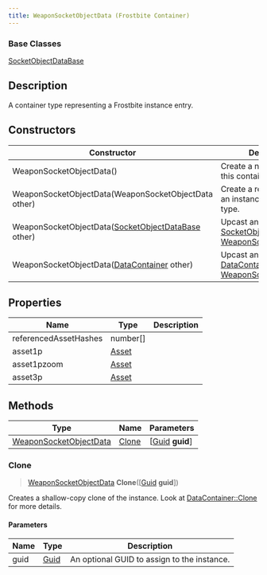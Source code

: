 ```yaml
---
title: WeaponSocketObjectData (Frostbite Container)
---
```

### Base Classes

[SocketObjectDataBase](SocketObjectDataBase)

## Description

A container type representing a Frostbite instance entry.

## Constructors

| Constructor                                                                       | Description                                                                                                                         |
| --------------------------------------------------------------------------------- | ----------------------------------------------------------------------------------------------------------------------------------- |
| WeaponSocketObjectData()                                                          | Create a new instance of this container type.                                                                                       |
| WeaponSocketObjectData(WeaponSocketObjectData other)                              | Create a reference copy of an instance of the same type.                                                                            |
| WeaponSocketObjectData([SocketObjectDataBase](SocketObjectDataBase) other)        | Upcast an instance of type [SocketObjectDataBase](SocketObjectDataBase) to [WeaponSocketObjectData](WeaponSocketObjectData).        |
| WeaponSocketObjectData([DataContainer](/vext/ref/cls/shr/datacontainer) other) | Upcast an instance of type [DataContainer](/vext/ref/cls/shr/datacontainer) to [WeaponSocketObjectData](WeaponSocketObjectData). |

## Properties

| Name                  | Type           | Description |
| --------------------- | -------------- | ----------- |
| referencedAssetHashes | number\[\]     |             |
| asset1p               | [Asset](Asset) |             |
| asset1pzoom           | [Asset](Asset) |             |
| asset3p               | [Asset](Asset) |             |

## Methods

| Type                                             | Name            | Parameters                                     |
| ------------------------------------------------ | --------------- | ---------------------------------------------- |
| [WeaponSocketObjectData](WeaponSocketObjectData) | [Clone](#clone) | \[[Guid](/vext/ref/cls/shr/guid) **guid**\] |

### Clone

> [WeaponSocketObjectData](WeaponSocketObjectData) **Clone**(\[[Guid](/vext/ref/cls/shr/guid) **guid**\])

Creates a shallow-copy clone of the instance. Look at [DataContainer::Clone](/vext/ref/cls/shr/datacontainer#clone) for more details.

#### Parameters

| Name | Type         | Description                                 |
| ---- | ------------ | ------------------------------------------- |
| guid | [Guid](Guid) | An optional GUID to assign to the instance. |
